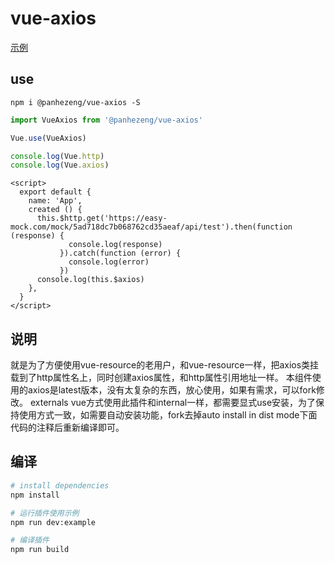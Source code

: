 # vue-axios

[示例](https://panhezeng.github.io/vue-axios/)

## use

`npm i @panhezeng/vue-axios -S`

```javascript
import VueAxios from '@panhezeng/vue-axios'

Vue.use(VueAxios)

console.log(Vue.http)
console.log(Vue.axios)
```

```vue
<script>
  export default {
    name: 'App',
    created () {
      this.$http.get('https://easy-mock.com/mock/5ad718dc7b068762cd35aeaf/api/test').then(function (response) {
             console.log(response)
           }).catch(function (error) {
             console.log(error)
           })
      console.log(this.$axios)     
    },
  }
</script>
```



## 说明

   就是为了方便使用vue-resource的老用户，和vue-resource一样，把axios类挂载到了http属性名上，同时创建axios属性，和http属性引用地址一样。
   本组件使用的axios是latest版本，没有太复杂的东西，放心使用，如果有需求，可以fork修改。
   externals vue方式使用此插件和internal一样，都需要显式use安装，为了保持使用方式一致，如需要自动安装功能，fork去掉auto install in dist mode下面代码的注释后重新编译即可。

## 编译

``` bash
# install dependencies
npm install

# 运行插件使用示例
npm run dev:example

# 编译插件
npm run build
```

